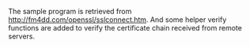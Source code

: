 The sample program is retrieved from http://fm4dd.com/openssl/sslconnect.htm.
And some helper verify functions are added to verify the certificate chain
received from remote servers.
